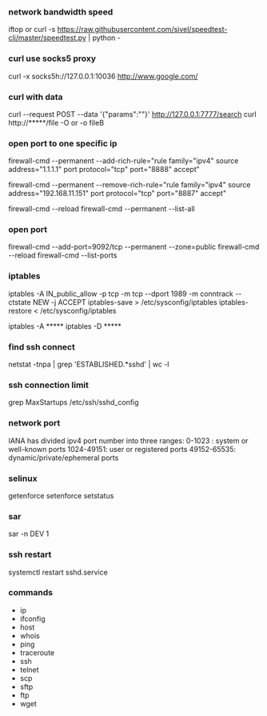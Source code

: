 ### network bandwidth speed
iftop 
or
curl -s https://raw.githubusercontent.com/sivel/speedtest-cli/master/speedtest.py | python -

### curl use socks5 proxy
curl -x socks5h://127.0.0.1:10036 http://www.google.com/

### curl with data
curl --request POST --data '{"params":""}' http://127.0.0.1:7777/search
curl http://*****/file  -O   or -o fileB

### open port to one specific ip
firewall-cmd --permanent --add-rich-rule="rule family="ipv4" source address="1.1.1.1" port protocol="tcp" port="8888" accept"

firewall-cmd --permanent --remove-rich-rule="rule family="ipv4" source address="192.168.11.151" port protocol="tcp" port="8887" accept"

firewall-cmd --reload
firewall-cmd --permanent --list-all

### open port
firewall-cmd --add-port=9092/tcp --permanent --zone=public
firewall-cmd --reload
firewall-cmd --list-ports

### iptables
iptables -A IN_public_allow -p tcp -m tcp --dport 1989 -m conntrack --ctstate NEW -j ACCEPT
iptables-save > /etc/sysconfig/iptables
iptables-restore < /etc/sysconfig/iptables

iptables -A *****
iptables -D *****

### find ssh connect
netstat -tnpa | grep 'ESTABLISHED.*sshd' | wc -l

### ssh connection limit
grep MaxStartups /etc/ssh/sshd_config

### network port 
IANA has divided ipv4 port number into three ranges:
0-1023 : system or well-known ports
1024-49151: user or registered ports
49152-65535: dynamic/private/ephemeral ports

### selinux
getenforce
setenforce
setstatus

### sar 
sar -n DEV 1

### ssh restart
systemctl restart sshd.service  

### commands
 * ip
 * ifconfig
 * host
 * whois
 * ping
 * traceroute
 * ssh
 * telnet
 * scp
 * sftp
 * ftp
 * wget
